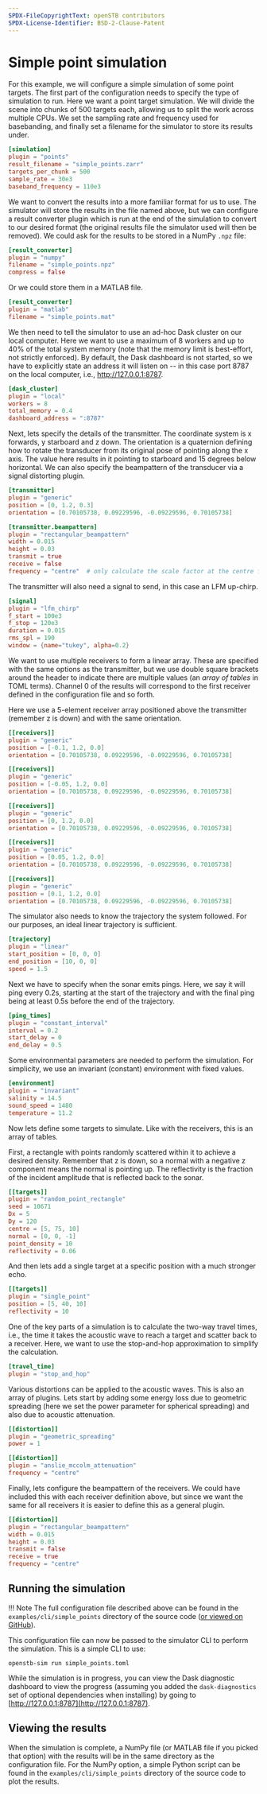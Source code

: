 ```yaml
---
SPDX-FileCopyrightText: openSTB contributors
SPDX-License-Identifier: BSD-2-Clause-Patent
---
```


# Simple point simulation

For this example, we will configure a simple simulation of some point targets. The
first part of the configuration needs to specify the type of simulation to run. Here we
want a point target simulation. We will divide the scene into chunks of 500 targets
each, allowing us to split the work across multiple CPUs. We set the sampling rate and
frequency used for basebanding, and finally set a filename for the simulator to store
its results under.

```toml
[simulation]
plugin = "points"
result_filename = "simple_points.zarr"
targets_per_chunk = 500
sample_rate = 30e3
baseband_frequency = 110e3
```

We want to convert the results into a more familiar format for us to use. The simulator
will store the results in the file named above, but we can configure a result converter
plugin which is run at the end of the simulation to convert to our desired format (the
original results file the simulator used will then be removed). We could ask for the
results to be stored in a NumPy `.npz` file:

``` toml
[result_converter]
plugin = "numpy"
filename = "simple_points.npz"
compress = false
```

Or we could store them in a MATLAB file.

``` toml
[result_converter]
plugin = "matlab"
filename = "simple_points.mat"
```

We then need to tell the simulator to use an ad-hoc Dask cluster on our local computer.
Here we want to use a maximum of 8 workers and up to 40% of the total system memory
(note that the memory limit is best-effort, not strictly enforced). By default,
the Dask dashboard is not started, so we have to explicitly state an address it will
listen on -- in this case port 8787 on the local computer, i.e., http://127.0.0.1:8787.

```toml
[dask_cluster]
plugin = "local"
workers = 8
total_memory = 0.4
dashboard_address = ":8787"
```

Next, lets specify the details of the transmitter. The coordinate system is x forwards,
y starboard and z down.  The orientation is a quaternion defining how to rotate the
transducer from its original pose of pointing along the x axis. The value here results
in it pointing to starboard and 15 degrees below horizontal. We can also specify the
beampattern of the transducer via a signal distorting plugin.

```toml
[transmitter]
plugin = "generic"
position = [0, 1.2, 0.3]
orientation = [0.70105738, 0.09229596, -0.09229596, 0.70105738]

[transmitter.beampattern]
plugin = "rectangular_beampattern"
width = 0.015
height = 0.03
transmit = true
receive = false
frequency = "centre"  # only calculate the scale factor at the centre frequency
```

The transmitter will also need a signal to send, in this case an LFM up-chirp.

```toml
[signal]
plugin = "lfm_chirp"
f_start = 100e3
f_stop = 120e3
duration = 0.015
rms_spl = 190
window = {name="tukey", alpha=0.2}
```

We want to use multiple receivers to form a linear array. These are specified with the
same options as the transmitter, but we use double square brackets around the header to
indicate there are multiple values (an *array of tables* in TOML terms). Channel 0 of
the results will correspond to the first receiver defined in the configuration file and
so forth.

Here we use a 5-element receiver array positioned above the transmitter (remember z is
down) and with the same orientation.

```toml
[[receivers]]
plugin = "generic"
position = [-0.1, 1.2, 0.0]
orientation = [0.70105738, 0.09229596, -0.09229596, 0.70105738]

[[receivers]]
plugin = "generic"
position = [-0.05, 1.2, 0.0]
orientation = [0.70105738, 0.09229596, -0.09229596, 0.70105738]

[[receivers]]
plugin = "generic"
position = [0, 1.2, 0.0]
orientation = [0.70105738, 0.09229596, -0.09229596, 0.70105738]

[[receivers]]
plugin = "generic"
position = [0.05, 1.2, 0.0]
orientation = [0.70105738, 0.09229596, -0.09229596, 0.70105738]

[[receivers]]
plugin = "generic"
position = [0.1, 1.2, 0.0]
orientation = [0.70105738, 0.09229596, -0.09229596, 0.70105738]
```

The simulator also needs to know the trajectory the system followed. For our purposes,
an ideal linear trajectory is sufficient.

```toml
[trajectory]
plugin = "linear"
start_position = [0, 0, 0]
end_position = [10, 0, 0]
speed = 1.5
```

Next we have to specify when the sonar emits pings. Here, we say it will ping every
0.2s, starting at the start of the trajectory and with the final ping being at least
0.5s before the end of the trajectory.

```toml
[ping_times]
plugin = "constant_interval"
interval = 0.2
start_delay = 0
end_delay = 0.5
```

Some environmental parameters are needed to perform the simulation. For simplicity, we
use an invariant (constant) environment with fixed values.

```toml
[environment]
plugin = "invariant"
salinity = 14.5
sound_speed = 1480
temperature = 11.2
```

Now lets define some targets to simulate. Like with the receivers, this is an array of
tables.

First, a rectangle with points randomly scattered within it to achieve a desired
density. Remember that z is down, so a normal with a negative z component means the
normal is pointing up. The reflectivity is the fraction of the incident amplitude that
is reflected back to the sonar.

```toml
[[targets]]
plugin = "random_point_rectangle"
seed = 10671
Dx = 5
Dy = 120
centre = [5, 75, 10]
normal = [0, 0, -1]
point_density = 10
reflectivity = 0.06
```

And then lets add a single target at a specific position with a much stronger echo.

```toml
[[targets]]
plugin = "single_point"
position = [5, 40, 10]
reflectivity = 10
```

One of the key parts of a simulation is to calculate the two-way travel times, i.e., the
time it takes the acoustic wave to reach a target and scatter back to a receiver. Here,
we want to use the stop-and-hop approximation to simplify the calculation.

```toml
[travel_time]
plugin = "stop_and_hop"
```

Various distortions can be applied to the acoustic waves. This is also an array of
plugins. Lets start by adding some energy loss due to geometric spreading (here we set
the power parameter for spherical spreading) and also due to acoustic attenuation.

```toml
[[distortion]]
plugin = "geometric_spreading"
power = 1

[[distortion]]
plugin = "anslie_mccolm_attenuation"
frequency = "centre"
```

Finally, lets configure the beampattern of the receivers. We could have included this
with each receiver definition above, but since we want the same for all receivers it is
easier to define this as a general plugin.

```toml
[[distortion]]
plugin = "rectangular_beampattern"
width = 0.015
height = 0.03
transmit = false
receive = true
frequency = "centre"
```

## Running the simulation

!!! Note
    The full configuration file described above can be found in the
    `examples/cli/simple_points` directory of the source code ([or viewed on
    GitHub](https://github.com/openSTB/simulator/tree/main/examples/cli/simple_points)).

This configuration file can now be passed to the simulator CLI to perform the
simulation. This is a simple CLI to use:

```console
openstb-sim run simple_points.toml
```

While the simulation is in progress, you can view the Dask diagnostic dashboard to view
the progress (assuming you added the `dask-diagnostics` set of optional dependencies
when installing) by going to [http://127.0.0.1:8787](http://127.0.0.1:8787).


## Viewing the results

When the simulation is complete, a NumPy file (or MATLAB file if you picked that option)
with the results will be in the same directory as the configuration file. For the NumPy
option, a simple Python script can be found in the `examples/cli/simple_points`
directory of the source code to plot the results.
